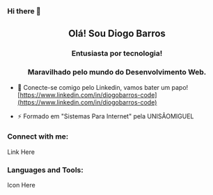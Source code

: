 ### Hi there 👋

<h2 align="center">Olá! Sou Diogo Barros</h1>
<h3 align="center">Entusiasta por tecnologia!</h3>
<h3 align="center">Maravilhado pelo mundo do Desenvolvimento Web.</h3>


- 📝 Conecte-se comigo pelo Linkedin, vamos bater um papo! [https://www.linkedin.com/in/diogobarros-code](https://www.linkedin.com/in/diogobarros-code)

- ⚡ Formado em "Sistemas Para Internet" pela UNISÂOMIGUEL

<h3 align="left">Connect with me:</h3>
<p>Link Here</p>

<h3 align="left">Languages and Tools:</h3>
<p>Icon Here</p>